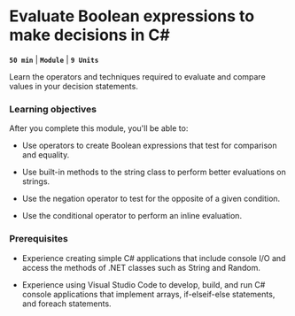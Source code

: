 # Evaluate Boolean expressions to make decisions in C#

**`50 min`** | **`Module`** | **`9 Units`**

Learn the operators and techniques required to evaluate and compare values in your decision statements.

### Learning objectives

After you complete this module, you'll be able to:

- Use operators to create Boolean expressions that test for comparison and equality.

- Use built-in methods to the string class to perform better evaluations on strings.

- Use the negation operator to test for the opposite of a given condition.

- Use the conditional operator to perform an inline evaluation.

### Prerequisites

- Experience creating simple C# applications that include console I/O and access the methods of .NET classes such as String and Random.

- Experience using Visual Studio Code to develop, build, and run C# console applications that implement arrays, if-elseif-else statements, and foreach statements.
